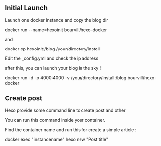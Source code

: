 Initial Launch
---

Launch one docker instance and copy the blog dir

docker run --name=hexoinit bourvill/hexo-docker

and 

docker cp hexoinit:/blog /your/directory/install

Edit the _config.yml and check the ip address 


after this, you can launch your blog in the sky !

docker run -d -p 4000:4000 -v /your/directory/install:/blog bourvill/hexo-docker


Create post
---
Hexo provide some command line to create post and other

You can run this command inside your container.

Find the container name and run this for create a simple article : 

docker exec "instancename" hexo new "Post title"